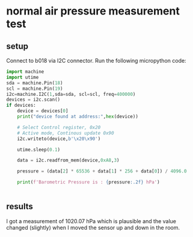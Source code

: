 # normal air pressure measurement test
## setup
Connect to b018 via I2C connector. Run the following micropython code:
```python
import machine
import utime
sda = machine.Pin(18)
scl = machine.Pin(19)
i2c=machine.I2C(1,sda=sda, scl=scl, freq=400000)
devices = i2c.scan()
if devices:
    device = devices[0]
    print("device found at address:",hex(device))

    # Select Control register, 0x20
    # Active mode, Continous update 0x90
    i2c.writeto(device,b'\x20\x90')

    utime.sleep(0.1)

    data = i2c.readfrom_mem(device,0xA8,3)

    pressure = (data[2] * 65536 + data[1] * 256 + data[0]) / 4096.0

    print(f'Barometric Pressure is : {pressure:.2f} hPa')
    
```

## results
I got a measurement of 1020.07 hPa which is plausible and the value changed (slightly) when I moved the sensor up and down in the room. 
